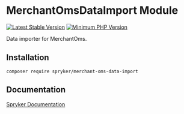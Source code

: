 # MerchantOmsDataImport Module
[![Latest Stable Version](https://poser.pugx.org/spryker/merchant-oms-data-import/v/stable.svg)](https://packagist.org/packages/spryker/merchant-oms-data-import)
[![Minimum PHP Version](https://img.shields.io/badge/php-%3E%3D%207.4-8892BF.svg)](https://php.net/)

Data importer for MerchantOms.

## Installation

```
composer require spryker/merchant-oms-data-import
```

## Documentation

[Spryker Documentation](https://docs.spryker.com)

